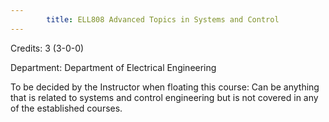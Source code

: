 ```yaml
---
        title: ELL808 Advanced Topics in Systems and Control
---
```

Credits: 3 (3-0-0)

Department: Department of Electrical Engineering

To be decided by the Instructor when floating this course: Can be anything that is related to systems and control engineering but is not covered in any of the established courses.
